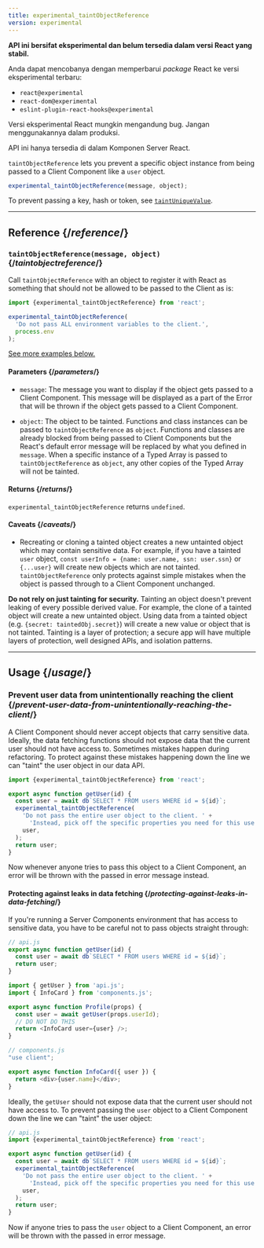 ```yaml
---
title: experimental_taintObjectReference
version: experimental
---
```


<Experimental>

**API ini bersifat eksperimental dan belum tersedia dalam versi React yang stabil.**

Anda dapat mencobanya dengan memperbarui *package* React ke versi eksperimental terbaru:

- `react@experimental`
- `react-dom@experimental`
- `eslint-plugin-react-hooks@experimental`

Versi eksperimental React mungkin mengandung bug. Jangan menggunakannya dalam produksi.

API ini hanya tersedia di dalam Komponen Server React.

</Experimental>


<Intro>

`taintObjectReference` lets you prevent a specific object instance from being passed to a Client Component like a `user` object.

```js
experimental_taintObjectReference(message, object);
```

To prevent passing a key, hash or token, see [`taintUniqueValue`](/reference/react/experimental_taintUniqueValue).

</Intro>

<InlineToc />

---

## Reference {/*reference*/}

### `taintObjectReference(message, object)` {/*taintobjectreference*/}

Call `taintObjectReference` with an object to register it with React as something that should not be allowed to be passed to the Client as is:

```js
import {experimental_taintObjectReference} from 'react';

experimental_taintObjectReference(
  'Do not pass ALL environment variables to the client.',
  process.env
);
```

[See more examples below.](#usage)

#### Parameters {/*parameters*/}

* `message`: The message you want to display if the object gets passed to a Client Component. This message will be displayed as a part of the Error that will be thrown if the object gets passed to a Client Component.

* `object`: The object to be tainted. Functions and class instances can be passed to `taintObjectReference` as `object`. Functions and classes are already blocked from being passed to Client Components but the React's default error message will be replaced by what you defined in `message`. When a specific instance of a Typed Array is passed to `taintObjectReference` as `object`, any other copies of the Typed Array will not be tainted.

#### Returns {/*returns*/}

`experimental_taintObjectReference` returns `undefined`.

#### Caveats {/*caveats*/}

- Recreating or cloning a tainted object creates a new untainted object which may contain sensitive data. For example, if you have a tainted `user` object, `const userInfo = {name: user.name, ssn: user.ssn}` or `{...user}` will create new objects which are not tainted. `taintObjectReference` only protects against simple mistakes when the object is passed through to a Client Component unchanged.

<Pitfall>

**Do not rely on just tainting for security.** Tainting an object doesn't prevent leaking of every possible derived value. For example, the clone of a tainted object will create a new untainted object. Using data from a tainted object (e.g. `{secret: taintedObj.secret}`) will create a new value or object that is not tainted. Tainting is a layer of protection; a secure app will have multiple layers of protection, well designed APIs, and isolation patterns.

</Pitfall>

---

## Usage {/*usage*/}

### Prevent user data from unintentionally reaching the client {/*prevent-user-data-from-unintentionally-reaching-the-client*/}

A Client Component should never accept objects that carry sensitive data. Ideally, the data fetching functions should not expose data that the current user should not have access to. Sometimes mistakes happen during refactoring. To protect against these mistakes happening down the line we can "taint" the user object in our data API.

```js
import {experimental_taintObjectReference} from 'react';

export async function getUser(id) {
  const user = await db`SELECT * FROM users WHERE id = ${id}`;
  experimental_taintObjectReference(
    'Do not pass the entire user object to the client. ' +
      'Instead, pick off the specific properties you need for this use case.',
    user,
  );
  return user;
}
```

Now whenever anyone tries to pass this object to a Client Component, an error will be thrown with the passed in error message instead.

<DeepDive>

#### Protecting against leaks in data fetching {/*protecting-against-leaks-in-data-fetching*/}

If you're running a Server Components environment that has access to sensitive data, you have to be careful not to pass objects straight through:

```js
// api.js
export async function getUser(id) {
  const user = await db`SELECT * FROM users WHERE id = ${id}`;
  return user;
}
```

```js
import { getUser } from 'api.js';
import { InfoCard } from 'components.js';

export async function Profile(props) {
  const user = await getUser(props.userId);
  // DO NOT DO THIS
  return <InfoCard user={user} />;
}
```

```js
// components.js
"use client";

export async function InfoCard({ user }) {
  return <div>{user.name}</div>;
}
```

Ideally, the `getUser` should not expose data that the current user should not have access to. To prevent passing the `user` object to a Client Component down the line we can "taint" the user object:


```js
// api.js
import {experimental_taintObjectReference} from 'react';

export async function getUser(id) {
  const user = await db`SELECT * FROM users WHERE id = ${id}`;
  experimental_taintObjectReference(
    'Do not pass the entire user object to the client. ' +
      'Instead, pick off the specific properties you need for this use case.',
    user,
  );
  return user;
}
```

Now if anyone tries to pass the `user` object to a Client Component, an error will be thrown with the passed in error message.

</DeepDive>
